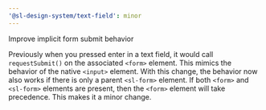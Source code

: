```yaml
---
'@sl-design-system/text-field': minor
---
```


Improve implicit form submit behavior

Previously when you pressed enter in a text field, it would call `requestSubmit()` on the associated `<form>` element. This mimics the behavior of the native `<input>` element. With this change, the behavior now also works if there is only a parent `<sl-form>` element. If both `<form>` and `<sl-form>` elements are present, then the `<form>` element will take precedence. This makes it a minor change.
